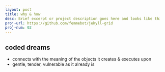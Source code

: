 ```yaml
---
layout: post
title: why & how
desc: Brief excerpt or project description goes here and looks like this
proj-url: https://github.com/femmebot/jekyll-grid
proj-num: 02
---
```


## coded dreams

* connects with the meaning of the objects it creates & executes upon
* gentle, tender, vulnerable as it already is
